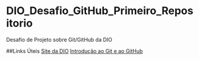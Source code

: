 # DIO_Desafio_GitHub_Primeiro_Repositorio
Desafio de Projeto sobre Git/GitHub da DIO

##Links Úteis
[Site da DIO](https://web.dio.me/play)
[Introdução ao Git e ao GitHub](https://web.dio.me/course/introducao-ao-git-e-ao-github/learning/75b9fe49-6ed4-4480-83a7-7e37fc356aa9)
